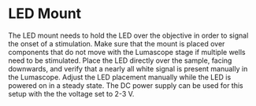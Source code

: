 # LED Mount

The LED mount needs to hold the LED over the objective in order to signal the onset of a stimulation.  Make sure that the mount is placed over components that do not move with the Lumascope stage if multiple wells need to be stimulated.  Place the LED directly over the sample, facing downwards, and verify that a nearly all white signal is present manually in the Lumascope.  Adjust the LED placement manually while the LED is powered on in a steady state.  The DC power supply can be used for this setup with the the voltage set to 2-3 V.
